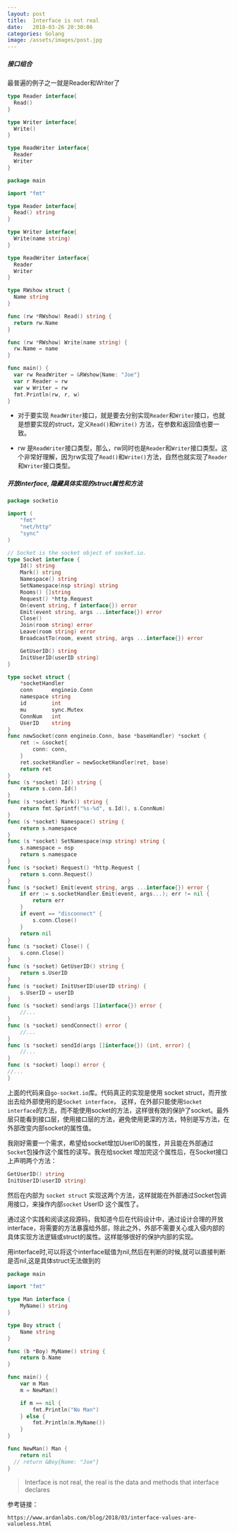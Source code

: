 ```yaml
---
layout: post
title:  Interface is not real
date:   2018-03-26 20:30:06
categories: Golang
image: /assets/images/post.jpg
---
```


##### 接口组合

最普遍的例子之一就是Reader和Writer了

```go
type Reader interface{
  Read()
}

type Writer interface{
  Write()
}

type ReadWriter interface{
  Reader
  Writer
}
```

```go
package main

import "fmt"

type Reader interface{
  Read() string
}

type Writer interface{
  Write(name string)
}

type ReadWriter interface{
  Reader
  Writer
}

type RWshow struct {
  Name string
}

func (rw *RWshow) Read() string {
  return rw.Name
}

func (rw *RWshow) Write(name string) {
  rw.Name = name
}

func main() {
  var rw ReadWriter = &RWshow{Name: "Joe"}
  var r Reader = rw
  var w Writer = rw
  fmt.Println(rw, r, w)
}

```

+ 对于要实现 `ReadWriter`接口，就是要去分别实现`Reader`和`Writer`接口，也就是想要实现的struct，定义`Read()`和`Write()` 方法，在参数和返回值也要一致。

+ rw 是`ReadWriter`接口类型，那么，rw同时也是`Reader`和`Writer`接口类型。这个非常好理解，因为rw实现了`Read()`和`Write()`方法，自然也就实现了`Reader`和`Writer`接口类型。

##### 开放interface, 隐藏具体实现的struct属性和方法

```go
package socketio

import (
	"fmt"
	"net/http"
	"sync"
)

// Socket is the socket object of socket.io.
type Socket interface {
	Id() string
	Mark() string
	Namespace() string
	SetNamespace(nsp string) string
	Rooms() []string
	Request() *http.Request
	On(event string, f interface{}) error
	Emit(event string, args ...interface{}) error
	Close()
	Join(room string) error
	Leave(room string) error
	BroadcastTo(room, event string, args ...interface{}) error

	GetUserID() string
	InitUserID(userID string)
}

type socket struct {
	*socketHandler
	conn      engineio.Conn
	namespace string
	id        int
	mu        sync.Mutex
	ConnNum   int
	UserID    string
}
func newSocket(conn engineio.Conn, base *baseHandler) *socket {
	ret := &socket{
		conn: conn,
	}
	ret.socketHandler = newSocketHandler(ret, base)
	return ret
}
func (s *socket) Id() string {
	return s.conn.Id()
}
func (s *socket) Mark() string {
	return fmt.Sprintf("%s-%d", s.Id(), s.ConnNum)
}
func (s *socket) Namespace() string {
	return s.namespace
}
func (s *socket) SetNamespace(nsp string) string {
	s.namespace = nsp
	return s.namespace
}
func (s *socket) Request() *http.Request {
	return s.conn.Request()
}
func (s *socket) Emit(event string, args ...interface{}) error {
	if err := s.socketHandler.Emit(event, args...); err != nil {
		return err
	}
	if event == "disconnect" {
		s.conn.Close()
	}
	return nil
}
func (s *socket) Close() {
	s.conn.Close()
}
func (s *socket) GetUserID() string {
	return s.UserID
}
func (s *socket) InitUserID(userID string) {
	s.UserID = userID
}
func (s *socket) send(args []interface{}) error {
	//...
}
func (s *socket) sendConnect() error {
	//...
}
func (s *socket) sendId(args []interface{}) (int, error) {
	//...
}
func (s *socket) loop() error {
//...	 
}
```
上面的代码来自`go-socket.io`库。代码真正的实现是使用 socket struct，而开放出去给外部使用的是`Socket interface`， 这样，在外部只能使用`Socket interface`的方法，而不能使用socket的方法，这样很有效的保护了socket。最外层只能看到接口层，使用接口层的方法，避免使用更深的方法，特别是写方法，在外部改变内部socket的属性值。

我刚好需要一个需求，希望给socket增加UserID的属性，并且能在外部通过`Socket`包操作这个属性的读写。我在给socket 增加完这个属性后，在Socket接口上声明两个方法：

```go
GetUserID() string
InitUserID(userID string)
```

然后在内部为 `socket struct` 实现这两个方法，这样就能在外部通过Socket包调用接口，来操作内部`socket` UserID 这个属性了。

通过这个实践和阅读这段源码，我知道今后在代码设计中，通过设计合理的开放interface，将需要的方法暴露给外部，除此之外，外部不需要关心或入侵内部的具体实现方法逻辑或struct的属性。这样能够很好的保护内部的实现。

用interface时,可以将这个interface赋值为nil,然后在判断的时候,就可以直接判断是否nil,这是具体struct无法做到的

```go
package main

import "fmt"

type Man interface {
	MyName() string
}

type Boy struct {
	Name string
}

func (b *Boy) MyName() string {
	return b.Name
}

func main() {
	var m Man
	m = NewMan()

	if m == nil {
		fmt.Println("No Man")
	} else {
		fmt.Println(m.MyName())
	}
}

func NewMan() Man {
	return nil
  // return &Boy{Name: "Joe"}
}
```

> Interface is not real, the real is the data and methods that interface declares

参考链接：

```
https://www.ardanlabs.com/blog/2018/03/interface-values-are-valueless.html
```
